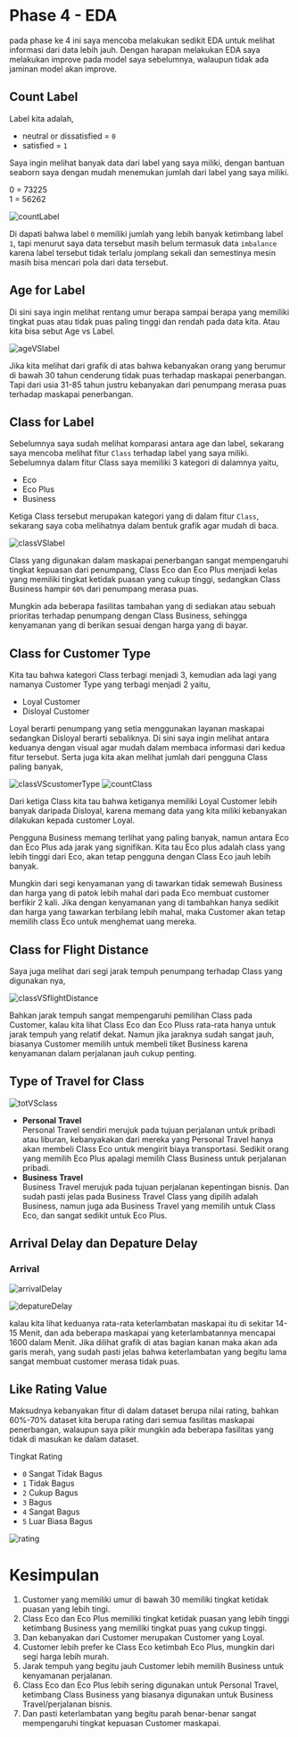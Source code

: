 # Phase 4 - EDA

pada phase ke 4 ini saya mencoba melakukan sedikit EDA untuk melihat informasi dari data lebih jauh. Dengan harapan melakukan EDA saya melakukan improve pada model saya sebelumnya, walaupun tidak ada jaminan model akan improve.

## Count Label
Label kita adalah,
- neutral or dissatisfied  = `0`
- satisfied = `1`

Saya ingin melihat banyak data dari label yang saya miliki, dengan bantuan seaborn saya dengan mudah menemukan jumlah dari label yang saya miliki.

0  =  73225 </br>
1  =  56262

![countLabel](image/EDA/count_label.png)

Di dapati bahwa label `0` memiliki jumlah yang lebih banyak ketimbang label `1`, tapi menurut saya data tersebut masih belum termasuk data `imbalance` karena label tersebut tidak terlalu jomplang sekali dan semestinya mesin masih bisa mencari pola dari data tersebut.

## Age for Label

Di sini saya ingin melihat rentang umur berapa sampai berapa yang memiliki tingkat puas atau tidak puas paling tinggi dan rendah pada data kita. Atau kita bisa sebut Age vs Label.

![ageVSlabel](image/EDA/age_with_label.png)

Jika kita melihat dari grafik di atas bahwa kebanyakan orang yang berumur di bawah 30 tahun cenderung tidak puas terhadap maskapai penerbangan. Tapi dari usia 31-85 tahun justru kebanyakan dari penumpang merasa puas terhadap maskapai penerbangan.

## Class for Label

Sebelumnya saya sudah melihat komparasi antara age dan label, sekarang saya mencoba melihat fitur `Class` terhadap label yang saya miliki. Sebelumnya dalam fitur Class saya memiliki 3 kategori di dalamnya yaitu,

- Eco
- Eco Plus
- Business

Ketiga Class tersebut merupakan kategori yang di dalam fitur `Class`, sekarang saya coba melihatnya dalam bentuk grafik agar mudah di baca.

![classVSlabel](image/EDA/class_for_label.png)

Class yang digunakan dalam maskapai penerbangan sangat mempengaruhi tingkat kepuasan dari penumpang, Class Eco dan Eco Plus menjadi kelas yang memiliki tingkat ketidak puasan yang cukup tinggi, sedangkan Class Business hampir `60%` dari penumpang merasa puas.

Mungkin ada beberapa fasilitas tambahan yang di sediakan atau sebuah prioritas terhadap penumpang dengan Class Business, sehingga kenyamanan yang di berikan sesuai dengan harga yang di bayar.

## Class for Customer Type

Kita tau bahwa kategori Class terbagi menjadi 3, kemudian ada lagi yang namanya Customer Type yang terbagi menjadi 2 yaitu,

- Loyal Customer
- Disloyal Customer

Loyal berarti penumpang yang setia menggunakan layanan maskapai sedangkan Disloyal berarti sebaliknya. Di sini saya ingin melihat antara keduanya dengan visual agar mudah dalam membaca informasi dari kedua fitur tersebut. Serta juga kita akan melihat jumlah dari pengguna Class paling banyak,

![classVScustomerType](image/EDA/class_for_custuomer_type.png)
![countClass](image/EDA/count_class.png)

Dari ketiga Class kita tau bahwa ketiganya memiliki Loyal Customer lebih banyak daripada Disloyal, karena memang data yang kita miliki kebanyakan dilakukan kepada customer Loyal.

Pengguna Business memang terlihat yang paling banyak, namun antara Eco dan Eco Plus ada jarak yang signifikan. Kita tau Eco plus adalah class yang lebih tinggi dari Eco, akan tetap pengguna dengan Class Eco jauh lebih banyak.

Mungkin dari segi kenyamanan yang di tawarkan tidak semewah Business dan harga yang di patok lebih mahal dari pada Eco membuat customer berfikir 2 kali. Jika dengan kenyamanan yang di tambahkan hanya sedikit dan harga yang tawarkan terbilang lebih mahal, maka Customer akan tetap memilih class Eco untuk menghemat uang mereka.

## Class for Flight Distance

Saya juga melihat dari segi jarak tempuh penumpang terhadap Class yang digunakan nya,

![classVSflightDistance](image/EDA/class_for_flightDistance.png)

Bahkan jarak tempuh sangat mempengaruhi pemilihan Class pada Customer, kalau kita lihat Class Eco dan Eco Pluss rata-rata hanya untuk jarak tempuh yang relatif dekat. Namun jika jaraknya sudah sangat jauh, biasanya Customer memilih untuk membeli tiket Business karena kenyamanan dalam perjalanan jauh cukup penting.

## Type of Travel for Class

![totVSclass](image/EDA/typeOfTravel_for_class.png)

- **Personal Travel** </br> Personal Travel sendiri merujuk pada tujuan perjalanan untuk pribadi atau liburan, kebanyakakan dari mereka yang Personal Travel hanya akan membeli Class Eco untuk mengirit biaya transportasi. Sedikit orang yang memilih Eco Plus apalagi memilih Class Business untuk perjalanan pribadi.
- **Business Travel** </br> Business Travel merujuk pada tujuan perjalanan kepentingan bisnis. Dan sudah pasti jelas pada Business Travel Class yang dipilih adalah Business, namun juga ada Business Travel yang memilih untuk Class Eco, dan sangat sedikit untuk Eco Plus.

## Arrival Delay dan Depature Delay
### Arrival
![arrivalDelay](image/EDA/arrivalDelay_for_label.png)

![depatureDelay](image/EDA/depatureDelay_for_label.png)

kalau kita lihat keduanya rata-rata keterlambatan maskapai itu di sekitar 14-15 Menit, dan ada beberapa maskapai yang keterlambatannya mencapai 1600 dalam Menit. Jika dilihat grafik di atas bagian kanan maka akan ada garis merah, yang sudah pasti jelas bahwa keterlambatan yang begitu lama sangat membuat customer merasa tidak puas.

## Like Rating Value

Maksudnya kebanyakan fitur di dalam dataset berupa nilai rating, bahkan 60%-70% dataset kita berupa rating dari semua fasilitas maskapai penerbangan, walaupun saya pikir mungkin ada beberapa fasilitas yang tidak di masukan ke dalam dataset.

Tingkat Rating

- `0` Sangat Tidak Bagus
- `1` Tidak Bagus
- `2` Cukup Bagus
- `3` Bagus
- `4` Sangat Bagus
- `5` Luar Biasa Bagus

![rating](image/EDA/rating_service.png)

# Kesimpulan

1. Customer yang memiliki umur di bawah 30 memiliki tingkat ketidak puasan yang lebih tingi.
2. Class Eco dan Eco Plus memiliki tingkat ketidak puasan yang lebih tinggi ketimbang Business yang memiliki tingkat puas yang cukup tinggi.
3. Dan kebanyakan dari Customer merupakan Customer yang Loyal.
4. Customer lebih prefer ke Class Eco ketimbah Eco Plus, mungkin dari segi harga lebih murah.
5. Jarak tempuh yang begitu jauh Customer lebih memilih Business untuk kenyamanan perjalanan.
6. Class Eco dan Eco Plus lebih sering digunakan untuk Personal Travel, ketimbang Class Business yang biasanya digunakan untuk Business Travel/perjalanan bisnis.
7. Dan pasti keterlambatan yang begitu parah benar-benar sangat mempengaruhi tingkat kepuasan Customer maskapai.